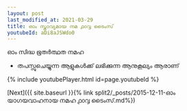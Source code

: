 ```yaml
---
layout: post
last_modified_at: 2021-03-29
title: ഓം സ്താവ്യമായ നമ ൧൦൮ ടൈംസ്
youtubeId: aDi8aJSWdo0
---
```

 
 
 ഓം സിദ്ധ ഭൂതർത്ഥത നമഹ 
 
 -  തപസ്സുചെയ്യുന്ന ആളുകൾക്ക് ലഭിക്കുന്ന ആനുകൂല്യം ആരാണ് 
 
  
 
  
 
 
 
 
 
 


{% include youtubePlayer.html id=page.youtubeId %}
 
[Next]({{ site.baseurl }}{% link  split2/_posts/2015-12-11-ഓം യാഗയവാഹനായ നമഹ ൧൦൮ ടൈംസ്.md%})
 
